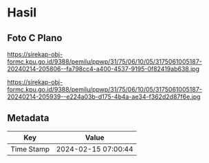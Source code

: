 # Hasil

## Foto C Plano

https://sirekap-obj-formc.kpu.go.id/9388/pemilu/ppwp/31/75/06/10/05/3175061005187-20240214-205806--fa798cc4-a400-4537-9195-0f82419ab638.jpg

https://sirekap-obj-formc.kpu.go.id/9388/pemilu/ppwp/31/75/06/10/05/3175061005187-20240214-205939--e224a03b-d175-4b4a-ae34-f362d2d87f6e.jpg


## Metadata

| Key        | Value               |
| ---------- | ------------------- |
| Time Stamp | 2024-02-15 07:00:44 |




